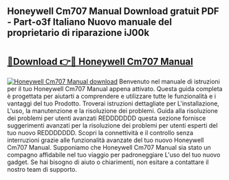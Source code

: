 ## Honeywell Cm707 Manual Download gratuit PDF - Part-o3f Italiano Nuovo manuale del proprietario di riparazione iJ00k

# <h2><a href="http://dfcupm.blite.top/?on=Honeywell+Cm707+Manual">🔗Download 👉🔴 Honeywell Cm707 Manual</a></h2>

[![Honeywell Cm707 Manual download](https://i.imgur.com/lujVjoI.png)](http://dfcupm.blite.top/?on=Honeywell+Cm707+Manual)
Benvenuto nel manuale di istruzioni per il tuo Honeywell Cm707 Manual appena attivato. Questa guida completa è progettata per aiutarti a comprendere e utilizzare tutte le funzionalità e i vantaggi del tuo Prodotto. Troverai istruzioni dettagliate per L'installazione, L'uso, la manutenzione e la risoluzione dei problemi. Guida alla risoluzione dei problemi per utenti avanzati REDDDDDDD questa sezione fornisce suggerimenti avanzati per la risoluzione dei problemi per utenti esperti del tuo nuovo REDDDDDDD. Scopri la connettività e il controllo senza interruzioni grazie alle funzionalità avanzate del tuo nuovo Honeywell Cm707 Manual. Supponiamo che Honeywell Cm707 Manual sia stato un compagno affidabile nel tuo viaggio per padroneggiare L'uso del tuo nuovo gadget. Se hai bisogno di aiuto o chiarimenti, non esitare a contattare il nostro team di supporto.
